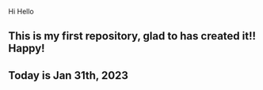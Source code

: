 Hi
Hello
## This is my first repository, glad to has created it!! Happy!
## Today is Jan 31th, 2023
